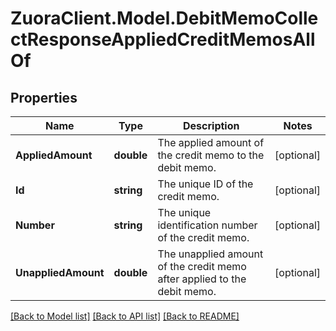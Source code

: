 # ZuoraClient.Model.DebitMemoCollectResponseAppliedCreditMemosAllOf

## Properties

Name | Type | Description | Notes
------------ | ------------- | ------------- | -------------
**AppliedAmount** | **double** | The applied amount of the credit memo to the debit memo.  | [optional] 
**Id** | **string** | The unique ID of the credit memo.  | [optional] 
**Number** | **string** | The unique identification number of the credit memo.  | [optional] 
**UnappliedAmount** | **double** | The unapplied amount of the credit memo after applied to the debit memo.  | [optional] 

[[Back to Model list]](../README.md#documentation-for-models) [[Back to API list]](../README.md#documentation-for-api-endpoints) [[Back to README]](../README.md)

